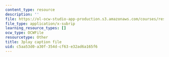 ```yaml
---
content_type: resource
description: ''
file: https://ol-ocw-studio-app-production.s3.amazonaws.com/courses/res-18-009-learn-differential-equations-up-close-with-gilbert-strang-and-cleve-moler-fall-2015/c5aa53d0a30f354dcf63e32ad6a165f6_Q_f1vRLAENA.srt
file_type: application/x-subrip
learning_resource_types: []
ocw_type: OCWFile
resourcetype: Other
title: 3play caption file
uid: c5aa53d0-a30f-354d-cf63-e32ad6a165f6
---
```

